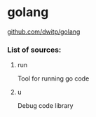 golang
======

[github.com/dwitp/golang](https://github.com/dwitp/golang)

### List of sources:

1. run

    Tool for running go code

2. u

    Debug code library
